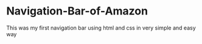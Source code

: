 # Navigation-Bar-of-Amazon
This was my first navigation bar using html and css in very simple and easy way 
